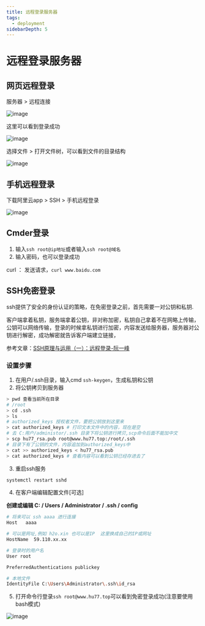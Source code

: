 ```yaml
---
title: 远程登录服务器
tags:
  - deployment
sidebarDepth: 5
---
```

# 远程登录服务器
## 网页远程登录
服务器 > 远程连接

![image](/assets/images/more/server/server6.png)

这里可以看到登录成功

![image](/assets/images/more/server/server7.png)

选择文件 > 打开文件树，可以看到文件的目录结构

![image](/assets/images/more/server/server8.png)

## 手机远程登录
下载阿里云app > SSH > 手机远程登录

![image](/assets/images/more/server/server9.png)

## Cmder登录
1. 输入`ssh root@ip地址`或者输入`ssh root@域名`
2. 输入密码，也可以登录成功


curl ： 发送请求，`curl www.baidu.com`

## SSH免密登录
ssh提供了安全的身份认证的策略，在免密登录之前，首先需要一对公钥和私钥.

客户端拿着私钥，服务端拿着公钥，非对称加密，私钥自己拿着不在网略上传输，公钥可以网络传输，登录的时候拿私钥进行加密，内容发送给服务器，服务器对公钥进行解密，成功解密就告诉客户端建立链接，

参考文章：[SSH原理与运用（一）：远程登录-阮一峰](http://www.ruanyifeng.com/blog/2011/12/ssh_remote_login.html)

### 设置步骤

1. 在用户/.ssh目录，输入cmd `ssh-keygen`，生成私钥和公钥
2. 将公钥拷贝到服务器

```bash
> pwd 查看当前所在目录
# /root
> cd .ssh
> ls
# authorized_keys 授权者文件，要把公钥放到这里来
> cat authorized_keys # 打印文本文件中的内容，现在是空
# 去 C:用户/administor/.ssh 目录下将公钥进行拷贝,scp命令后面不能加中文
> scp hu77_rsa.pub root@www.hu77.top:/root/.ssh
# 目录下有了公钥的文件，内容追加到authorized_keys中
> cat >> authorized_keys < hu77_rsa.pub
> cat authorized_keys # 查看内容可以看到公钥已经存进去了
```

3. 重启ssh服务

```bash
systemctl restart sshd
```

4. 在客户端编辑配置文件[可选]

**创建或编辑 C: / Users / Administrator / .ssh / config**

```bash
# 将来可以 ssh aaaa 进行连接
Host   aaaa

# 可以是网址,例如 h2o.xin 也可以是IP  这里换成自己的IP或网址
HostName  59.110.xx.xx

# 登录时的用户名
User root

PreferredAuthentications publickey

# 本地文件
IdentityFile C:\Users\Administrator\.ssh\id_rsa
```

5. 打开命令行登录`ssh root@www.hu77.top`可以看到免密登录成功(注意要使用bash模式)

![image](/assets/images/more/server/server10.png)
